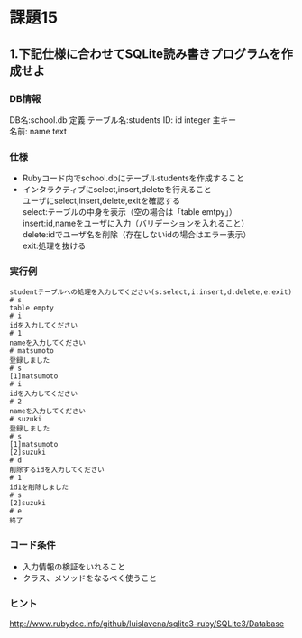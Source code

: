 # 課題15

## 1.下記仕様に合わせてSQLite読み書きプログラムを作成せよ

### DB情報

DB名:school.db
定義
テーブル名:students
ID: id integer 主キー  
名前: name text

### 仕様

- Rubyコード内でschool.dbにテーブルstudentsを作成すること  
- インタラクティブにselect,insert,deleteを行えること  
ユーザにselect,insert,delete,exitを確認する  
select:テーブルの中身を表示（空の場合は「table emtpy」）  
insert:id,nameをユーザに入力（バリデーションを入れること）  
delete:idでユーザ名を削除（存在しないidの場合はエラー表示）  
exit:処理を抜ける  

### 実行例

```
studentテーブルへの処理を入力してください(s:select,i:insert,d:delete,e:exit)
# s
table empty
# i
idを入力してください
# 1
nameを入力してください
# matsumoto
登録しました
# s
[1]matsumoto
# i
idを入力してください
# 2
nameを入力してください
# suzuki
登録しました
# s
[1]matsumoto
[2]suzuki
# d
削除するidを入力してください
# 1
id1を削除しました
# s
[2]suzuki
# e
終了
```

### コード条件
- 入力情報の検証をいれること
- クラス、メソッドをなるべく使うこと

### ヒント
http://www.rubydoc.info/github/luislavena/sqlite3-ruby/SQLite3/Database  
